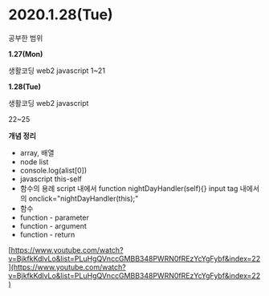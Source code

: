 # 2020.1.28\(Tue\)

공부한 범위

**1.27\(Mon\)**

생활코딩 web2 javascript 1~21 



**1.28\(Tue\)**

생활코딩 web2 javascript

22~25



**개념 정리**

* array,  배열
* node list
* console.log\(alist\[0\]\)
* javascript this-self
* 함수의 용례  script 내에서 function nightDayHandler\(self\){} input tag 내에서의 onclick="nightDayHandler\(this\);"
* 함수
* function - parameter
* function - argument
* function - return



[https://www.youtube.com/watch?v=BjkfkKdlvLo&list=PLuHgQVnccGMBB348PWRN0fREzYcYgFybf&index=22](https://www.youtube.com/watch?v=BjkfkKdlvLo&list=PLuHgQVnccGMBB348PWRN0fREzYcYgFybf&index=22)



